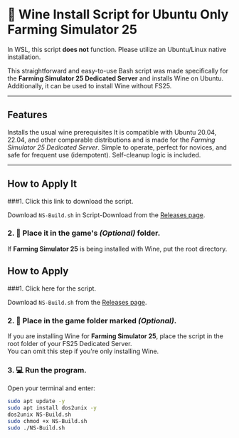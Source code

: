 # 🍷 Wine Install Script for Ubuntu Only Farming Simulator 25

   In WSL, this script **does not** function. Please utilize an Ubuntu/Linux native installation.


   This straightforward and easy-to-use Bash script was made specifically for the **Farming Simulator 25 Dedicated Server** and installs Wine on Ubuntu.  
   Additionally, it can be used to install Wine without FS25.

   ---

   ## Features

   Installs the usual wine prerequisites
   It is compatible with Ubuntu 20.04, 22.04, and other comparable distributions and is made for the *Farming Simulator 25 Dedicated Server*.
   Simple to operate, perfect for novices, and safe for frequent use (idempotent).
   Self-cleanup logic is included.

   ---


   ## How to Apply It


   ###1. Click this link to download the script.

   Download `NS-Build.sh` in Script-Download from the [Releases page](https://github.com/NeoCircuit-Studios/fs-winehelper/releases).

   ### 2. 📂   Place it in the game's *(Optional)* folder.

  If **Farming Simulator 25** is being installed with Wine, put the root directory.

## How to Apply

 ###1. Click here for the script.


 Download `NS-Build.sh` from the [Releases page](https://github.com/YourUsername/YourRepoName/releases).

 ### 2. 📂  Place in the game folder marked *(Optional)*.

 If you are installing Wine for **Farming Simulator 25**, place the script in the root folder of your FS25 Dedicated Server.  
 You can omit this step if you're only installing Wine.

 ### 3. 💻 Run the program.

 Open your terminal and enter:

```bash
sudo apt update -y
sudo apt install dos2unix -y
dos2unix NS-Build.sh
sudo chmod +x NS-Build.sh
sudo ./NS-Build.sh
